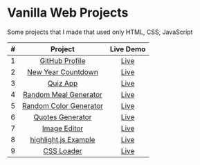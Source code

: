 # Vanilla Web Projects

Some projects that I made that used only HTML, CSS, JavaScript

| # | Project | Live Demo |
|:-----:|:--------:|:-----------:|
| 1 | [GitHub Profile](./GitHub-profile/) | [Live](https://sagarmittal1.github.io/vanilla-web-projects/GitHub-profile/) |
| 2 | [New Year Countdown](./new-year-countdown/) | [Live](https://sagarmittal1.github.io/vanilla-web-projects/new-year-countdown/) |
| 3 | [Quiz App](./quiz-app/) | [Live](https://sagarmittal1.github.io/vanilla-web-projects/quiz-app/) |
| 4 | [Random Meal Generator](./random-meal-generator/) | [Live](https://sagarmittal1.github.io/vanilla-web-projects/random-meal-generator) |
| 5 | [Random Color Generator](./random-color-generator/) | [Live](https://sagarmittal1.github.io/vanilla-web-projects/random-color-generator) |
| 6 | [Quotes Generator](./quotes/) | [Live](https://sagarmittal1.github.io/vanilla-web-projects/quotes) |
| 7 | [Image Editor](./image-editor/) | [Live](https://sagarmittal1.github.io/vanilla-web-projects/image-editor) |
| 8 | [highlight.js Example](./highlight.js-example/) | [Live](https://sagarmittal1.github.io/vanilla-web-projects/highlight.js-example) |
| 9 | [CSS Loader](./css-loader/) | [Live](https://sagarmittal1.github.io/vanilla-web-projects/css-loader) |